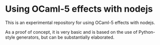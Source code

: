 Using OCaml-5 effects with nodejs
=================================

This is an experimental repository for using OCaml-5 effects with
nodejs.

As a proof of concept, it is very basic and is based on the use of
Python-style generators, but can be substantially elaborated.
